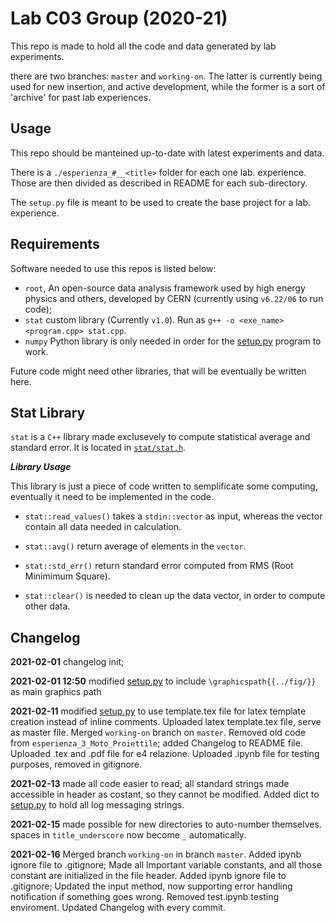 # Lab C03 Group (2020-21)

This repo is made to hold all the code and data generated by lab experiments.

there are two branches: `master` and `working-on`. The latter is currently being used for new 
insertion, and active development, while the former is a sort of 'archive' for past lab experiences.

## Usage

This repo should be manteined up-to-date with latest experiments and data.

There is a `./esperienza_#__<title>` folder for each one lab. experience. Those are then divided 
as described in README for each sub-directory. 

The `setup.py` file is meant to be used to create the base project for a lab. experience.

## Requirements

Software needed to use this repos is listed below:

- `root`, An open-source data analysis framework used by high energy physics and others, developed by CERN (currently using `v6.22/06` to run code);
- `stat` custom library (Currently `v1.0`). Run as `g++ -o <exe_name> <program.cpp> stat.cpp`.
- `numpy` Python library is only needed in order for the [setup.py](setup.py) program to work. 

Future code might need other libraries, that will be eventually be written here.

## Stat Library

`stat` is a `C++` library made exclusevely to compute statistical average and standard error.
It is located in [`stat/stat.h`](stat/stat.h).

***Library Usage***

This library is just a piece of code written to semplificate some computing, eventually it need 
to be implemented in the code.

* `stat::read_values()` takes a `stdin::vector` as input, whereas the vector contain all data needed
 in calculation.

* `stat::avg()` return average of elements in the `vector`.

* `stat::std_err()` return standard error computed from RMS (Root Minimimum Square).

* `stat::clear()` is needed to clean up the data vector, in order to compute other data. 

Changelog
---------
**2021-02-01** changelog init;

**2021-02-01 12:50** modified [setup.py](setup.py) to include `\graphicspath{{../fig/}}` as main graphics path

**2021-02-11** modified [setup.py](setup.py) to use template.tex file for latex template creation instead of inline comments.
Uploaded latex template.tex file, serve as master file. 
Merged `working-on` branch on `master`. Removed old code from `esperienza_3_Moto_Proiettile`; added Changelog to 
README file. Uploaded .tex and .pdf file for e4 relazione.
Uploaded .ipynb file for testing purposes, removed in gitignore.

**2021-02-13** made all code easier to read; all standard strings made accessible in header as costant, so they
cannot be modified. Added dict to [setup.py](setup.py) to hold all log messaging strings.

**2021-02-15** made possible for new directories to auto-number themselves. spaces in `title_underscore` now become
 `_` automatically. 

**2021-02-16** Merged branch `working-on` in branch `master`. Added ipynb ignore file to .gitignore;
Made all Important variable constants, and all those constant are initialized in the file header.
Added ipynb ignore file to .gitignore;
Updated the input method, now supporting error handling notification if something goes wrong.
Removed test.ipynb testing enviroment.
Updated Changelog with every commit.
